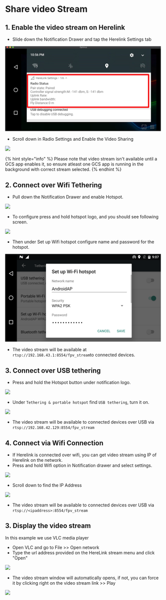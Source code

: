 # Share video Stream

## 1. Enable the video stream on Herelink

* Slide down the Notification Drawer and tap the Herelink Settings tab

![](../../.gitbook/assets/settings-app%20%281%29%20%281%29%20%281%29.jpg)

* Scroll down in Radio Settings and Enable the Video Sharing

![](../../.gitbook/assets/video-sharing.jpg)

{% hint style="info" %}
Please note that video stream isn't available until a GCS app enables it, so ensure atleast one GCS app is running in the background with correct stream selected.
{% endhint %}

## 2. Connect over Wifi Tethering

* Pull down the Notification Drawer and enable Hotspot.

![](../../.gitbook/assets/device-2020-02-14-143024.png)

* To configure press and hold hotspot logo, and you should see following screen.

![](../../.gitbook/assets/device-2020-02-14-143404.png)

* Then under Set up Wifi hotspot configure name and password for the hotspot.

![](../../.gitbook/assets/password%20%281%29.png)

* The video stream will be available at `rtsp://192.168.43.1:8554/fpv_stream`to connected devices.

## 3. Connect over USB tethering

* Press and hold the Hotspot button under notification logo.

![](../../.gitbook/assets/device-2020-02-14-143024.png)

* Under `Tethering & portable hotspot` find `USB tethering`, turn it on.

![](../../.gitbook/assets/device-2020-02-14-143404.png)

* The video stream will be available to connected devices over USB via `rtsp://192.168.42.129:8554/fpv_stream`

## 4. Connect via Wifi Connection

* If Herelink is connected over wifi, you can get video stream using IP of Herelink on the network.
* Press and hold Wifi option in Notification drawer and select settings.

![](../../.gitbook/assets/device-2020-02-14-144314.png)

* Scroll down to find the IP Address

![](../../.gitbook/assets/device-2020-02-14-144436.png)

* The video stream will be available to connected devices over USB via `rtsp://<ipaddress>:8554/fpv_stream`

## 3. Display the video stream

In this example we use VLC media player

* Open VLC and go to File &gt;&gt; Open network
* Type the url address provided on the HereLink stream menu and click "Open" 

![](../../.gitbook/assets/vlc-stream.png)

* The video stream window will automatically opens, if not, you can force it by clicking right on the video stream link &gt;&gt; Play

![](../../.gitbook/assets/vlc_2.png)

